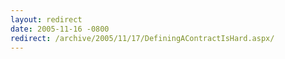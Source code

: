 ```yaml
---
layout: redirect
date: 2005-11-16 -0800
redirect: /archive/2005/11/17/DefiningAContractIsHard.aspx/
---
```

